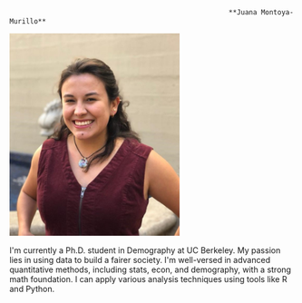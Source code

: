                                                           **Juana Montoya-Murillo**

<img src="./Juana_cv.jpg" alt="Photo" width="300"/>


I'm currently a Ph.D. student in Demography at UC Berkeley. My passion lies in using data to build a fairer society. I'm well-versed in advanced quantitative methods, including stats, econ, and demography, with a strong math foundation. I can apply various analysis techniques using tools like R and Python.
